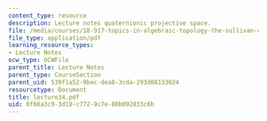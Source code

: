 ```yaml
---
content_type: resource
description: Lecture notes quaternionic projective space.
file: /media/courses/18-917-topics-in-algebraic-topology-the-sullivan-conjecture-fall-2007/0f66a3c93d18c7729c7e88b092033c6b_lecture34.pdf
file_type: application/pdf
learning_resource_types:
- Lecture Notes
ocw_type: OCWFile
parent_title: Lecture Notes
parent_type: CourseSection
parent_uid: 539f1a52-9bec-dea8-3cda-293d08133024
resourcetype: Document
title: lecture34.pdf
uid: 0f66a3c9-3d18-c772-9c7e-88b092033c6b
---
```

